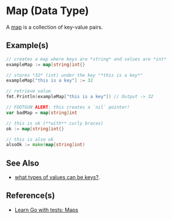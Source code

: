 # Map (Data Type)

A [map](#) is a collection of key-value pairs.


## Example(s)

```go
// creates a map where keys are *string* and values are *int*
exampleMap := map[string]int{}

// stores *32* (int) under the key "*this is a key*"
exampleMap["this is a key"] := 32

// retrieve value
fmt.Println(exampleMap["this is a key"]) // Output -> 32
```
```go
// FOOTGUN ALERT: this creates a `nil` pointer!
var badMap = map[string]int

// this is ok (**with** curly braces)
ok := map[string]int{}

// this is also ok
alsoOk := make(map[string]int)

```

## See Also

- [what types of values can be keys?](acceptable-key-types.md).

## Reference(s)

- [Learn Go with tests: Maps](https://quii.gitbook.io/learn-go-with-tests/go-fundamentals/maps#write-the-test-first)
